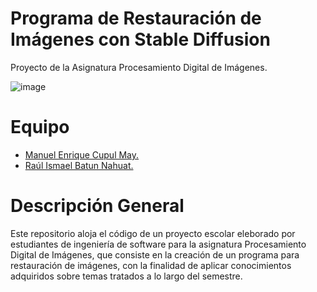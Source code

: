 # Programa de Restauración de Imágenes con Stable Diffusion
Proyecto de la Asignatura Procesamiento Digital de Imágenes.

![image](https://github.com/ManuelC13/Abarrotes_Tizimin/assets/114542854/35a6fe35-c7de-4e7b-a9e3-a613458b648f)

# Equipo
* [Manuel Enrique Cupul May.](https://github.com/ManuelC13)
* [Raúl Ismael Batun Nahuat.](https://github.com/RaulNahuat)

# Descripción General
Este repositorio aloja el código de un proyecto escolar eleborado por estudiantes de ingeniería de software para la asignatura Procesamiento Digital de Imágenes, que consiste en la creación de un programa para restauración de imágenes, con la finalidad de aplicar conocimientos adquiridos sobre temas tratados a lo largo del semestre.
